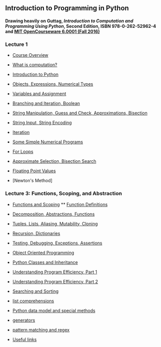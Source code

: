## Introduction to Programming in Python
####  Drawing heavily on Guttag, *Introduction to Computation and Programming Using Python*, Second Edition, ISBN 978-0-262-52962-4 and [MIT OpenCourseware 6.0001 (Fall 2016)](https://ocw.mit.edu/courses/electrical-engineering-and-computer-science/6-0001-introduction-to-computer-science-and-programming-in-python-fall-2016/)


### Lecture 1
* [Course Overview]()
* [What is computation?]()
* [Introduction to Python]()
* [Objects, Expressions, Numerical Types]()
* [Variables and Assignment]()
* [Branching and Iteration, Boolean]()


* [String Manipulation, Guess and Check, Approximations, Bisection]()
* [String Input, String Encoding]()
* [Iteration]()
* [Some Simple Numerical Programs]()
* [For Loops]()
* [Approximate Selection, Bisection Search]()
* [Floating Point Values]()
* [Newton's Method]

### Lecture 3: Functions, Scoping, and Abstraction
* [Functions and Scoping]()
** [Function Definitions]()

* [Decomposition, Abstractions, Functions]()
* [Tuples, Lists, Aliasing, Mutability, Cloning]()
* [Recursion, Dictionaries]()
* [Testing, Debugging, Exceptions, Assertions]()
* [Object Oriented Programming]()
* [Python Classes and Inheritance]()
* [Understanding Program Efficiency, Part 1]()
* [Understanding Program Efficiency, Part 2]()
* [Searching and Sorting]()

* [list comprehensions]()
* [Python data model and special methods]()
* [generators]()
* [pattern matching and regex]()

* [Useful links](LINKS.md)

